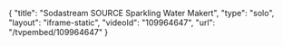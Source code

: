 {
    "title": "Sodastream SOURCE Sparkling Water Makert",
    "type": "solo",
    "layout": "iframe-static",
    "videoId": "109964647",
    "url": "\/tvpembed\/109964647"
}